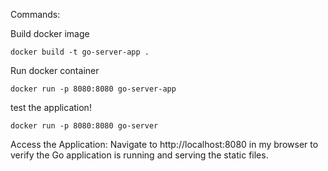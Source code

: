 Commands:

Build docker image

```docker build -t go-server-app .```

Run docker container

``` docker run -p 8080:8080 go-server-app ```

test the application!

```docker run -p 8080:8080 go-server```

Access the Application:
Navigate to http://localhost:8080 in my browser to verify the Go application is running and serving the static files.

